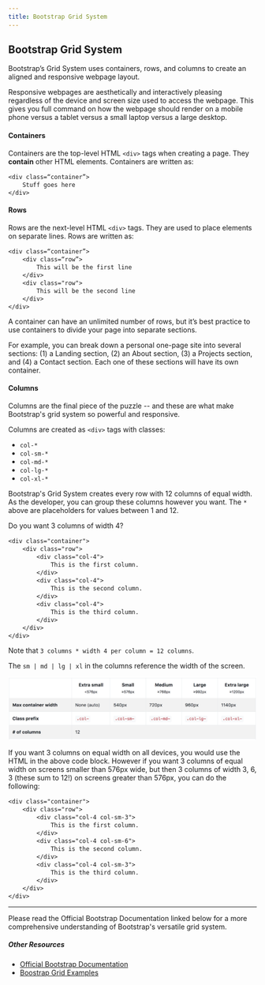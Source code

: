```yaml
---
title: Bootstrap Grid System
---
```

## Bootstrap Grid System

Bootstrap’s Grid System uses containers, rows, and columns to create an aligned and responsive webpage layout.

Responsive webpages are aesthetically and interactively pleasing regardless of the device and screen size used to access the webpage.
This gives you full command on how the webpage should render on a mobile phone versus a tablet versus a small laptop versus a large desktop.

#### Containers

Containers are the top-level HTML ```<div>``` tags when creating a page. They **contain** other HTML elements. Containers are written as:

``` 
<div class=“container”>
	Stuff goes here
</div>
```

#### Rows

Rows are the next-level HTML ```<div>``` tags. They are used to place elements on separate lines. Rows are written as:

```
<div class=“container”>
	<div class=“row”>
		This will be the first line
	</div>
	<div class="row">
		This will be the second line 
	</div>
</div>
```

A container can have an unlimited number of rows, but it’s best practice to use containers to divide your page into separate sections.

For example, you can break down a personal one-page site into several sections: (1) a Landing section, (2) an About section, (3) a Projects section, and (4) a Contact section. Each one of these sections will have its own container.


#### Columns

Columns are the final piece of the puzzle -- and these are what make Bootstrap's grid system so powerful and responsive.

Columns are created as ```<div>``` tags with classes:
* ```col-*```
* ```col-sm-*```
* ```col-md-*```
* ```col-lg-*```
* ```col-xl-*```

Bootstrap's Grid System creates every row with 12 columns of equal width. As the developer, you can group these columns however you want. The `*` above are placeholders for values between 1 and 12. 

Do you want 3 columns of width 4?

```
<div class="container">
	<div class="row">
    	<div class="col-4">
        	This is the first column.
        </div>
		<div class="col-4">
        	This is the second column.
        </div>
        <div class="col-4">
        	This is the third column.
        </div>
    </div>
</div>
```

Note that `3 columns * width 4 per column = 12 columns`.

The `sm | md | lg | xl` in the columns reference the width of the screen.

![Bootstrap Column Breakdowns][column-breakdowns]

If you want 3 columns on equal width on all devices, you would use the HTML in the above code block. However if you want 3 columns of equal width on screens smaller than 576px wide, but then 3 columns of width 3, 6, 3 (these sum to 12!) on screens greater than 576px, you can do the following:

```
<div class="container">
	<div class="row">
    	<div class="col-4 col-sm-3">
        	This is the first column.
        </div>
        <div class="col-4 col-sm-6">
        	This is the second column.
        </div>
        <div class="col-4 col-sm-3">
        	This is the third column.
        </div>
    </div>
</div>
```

---

Please read the Official Bootstrap Documentation linked below for a more comprehensive understanding of Bootstrap's versatile grid system.

##### Other Resources

* [Official Bootstrap Documentation](https://getbootstrap.com/docs/4.0/layout/grid/)
* [Boostrap Grid Examples](https://guide.freecodecamp.org/bootstrap/bootstrap-grid-examples)


[//]: <> (IMAGE REFERENCES)
[column-breakdowns]: https://raw.githubusercontent.com/rahrang/open-source/master/freeCodeCamp_guide/bootstrap-grid-column-breakdowns.png
